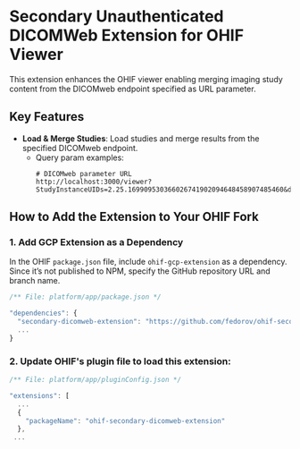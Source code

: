 # Secondary Unauthenticated DICOMWeb Extension for OHIF Viewer

This extension enhances the OHIF viewer enabling merging imaging study content from the DICOMweb endpoint specified as URL parameter.

## Key Features

- **Load & Merge Studies**: Load studies and merge results from the specified DICOMweb endpoint. 
  - Query param examples:
    ```
    # DICOMweb parameter URL
    http://localhost:3000/viewer?StudyInstanceUIDs=2.25.169909530366026741902094648458907485460&dicomweb=my_proxy.website/endpoint

    ```

## How to Add the Extension to Your OHIF Fork

### 1. Add GCP Extension as a Dependency

In the OHIF `package.json` file, include `ohif-gcp-extension` as a dependency. Since it’s not published to NPM, specify the GitHub repository URL and branch name.

```js
/** File: platform/app/package.json */

"dependencies": {
  "secondary-dicomweb-extension": "https://github.com/fedorov/ohif-secondary-dicomweb-extension#main",
  ...
}
```

### 2. Update OHIF's plugin file to load this extension:
```js
/** File: platform/app/pluginConfig.json */

"extensions": [
  ...
  {
    "packageName": "ohif-secondary-dicomweb-extension"
  },
 ...
```


